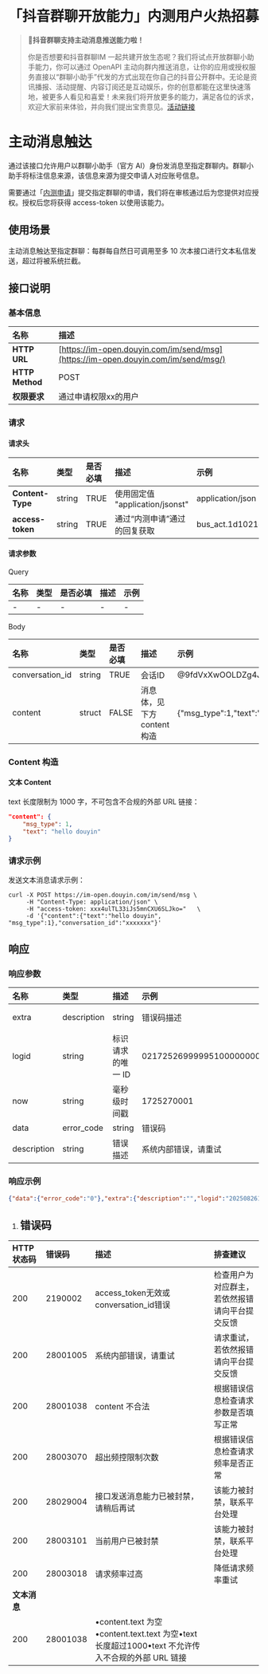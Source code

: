 # 「抖音群聊开放能力」内测用户火热招募

>  **🎺抖音群聊支持主动消息推送能力啦！**
>
> 你是否想要和抖音群聊IM  一起共建开放生态呢？我们将试点开放群聊小助手能力，你可以通过 OpenAPI 主动向群内推送消息，让你的应用或授权服务直接以“群聊小助手”代发的方式出现在你自己的抖音公开群中。无论是资讯播报、活动提醒、内容订阅还是互动娱乐，你的创意都能在这里快速落地，被更多人看见和喜爱！未来我们将开放更多的能力，满足各位的诉求，欢迎大家前来体验，并向我们提出宝贵意见。[活动链接](https://bytedance.larkoffice.com/docx/ZK5IdZalgoawkPxWkIuca5pPn8U)

# 主动消息触达

通过该接口允许用户以群聊小助手（官方 AI）身份发消息至指定群聊内。群聊小助手将标注信息来源，该信息来源为提交申请人对应账号信息。

需要通过「[内测申请](https://wj.toutiao.com/q/360631/38vmO229/965f/#/)」提交指定群聊的申请，我们将在审核通过后为您提供对应授权。授权后您将获得 access-token 以使用该能力。

## 使用场景

主动消息触达至指定群聊：每群每自然日可调用至多 10 次本接口进行文本私信发送，超过将被系统拦截。

## 接口说明

### 基本信息

| **名称**        | **描述**                                                     |
| :-------------- | :----------------------------------------------------------- |
| **HTTP URL**    | [https://im-open.douyin.com/im/send/msg](https://im-open.douyin.com/im/send/msg/) |
| **HTTP Method** | POST                                                         |
| **权限要求**    | 通过申请权限xx的用户                                         |

### 请求

#### 请求头

| **名称**         | **类型** | **是否必填** | **描述**                        | 示例                                                         |
| :--------------- | :------- | :----------- | :------------------------------ | :----------------------------------------------------------- |
| **Content-Type** | string   | TRUE         | 使用固定值 "application/jsonst" | application/json                                             |
| **access-token** | string   | TRUE         | 通过“内测申请”通过的回复获取    | bus_act.1d1021d2aee3d41fee2d2adfwdf56badMFZnrhFhfWotu3Ecuiuka27L56lr |

#### 请求参数

Query

| **名称** | **类型** | **是否必填** | **描述** | **示例** |
| :------- | :------- | :----------- | :------- | :------- |
| -        | -        | -            | -        | -        |

Body

| **名称**        | **类型** | **是否必填** | **描述**                    | **示例**                                                     |
| :-------------- | :------- | :----------- | :-------------------------- | :----------------------------------------------------------- |
| conversation_id | string   | TRUE         | 会话ID                      | @9fdVxXwOOLDZg4JyKuOM0+Qc7912foPP+BPpJ3qw2uLFARa/H760zdRmYqig357zEBqu7zZ/C7rfG4tqP82908PQ== |
| content         | struct   | FALSE        | 消息体，见下方 content 构造 | {"msg_type":1,"text":"文本消息"}                             |

### Content 构造

#### 文本 Content

text 长度限制为 1000 字，不可包含不合规的外部 URL 链接：

```JSON
"content": { 
    "msg_type": 1,
    "text": "hello douyin"
}
```

### 请求示例

发送文本消息请求示例：

```
curl -X POST https://im-open.douyin.com/im/send/msg \
     -H "Content-Type: application/json" \
     -H "access-token: xxx4ulTL33iJs5mnCXU6SLJko="   \
     -d '{"content":{"text":"hello douyin", "msg_type":1},"conversation_id":"xxxxxxx"}'
```

## 响应

### 响应参数

| **名称**    | **类型**    | **描述**          | **示例**                                              |                      |
| :---------- | :---------- | :---------------- | :---------------------------------------------------- | -------------------- |
| extra       | description | string            | 错误码描述                                            | 系统内部错误，请重试 |
| logid       | string      | 标识请求的唯一 ID | 02172526999995100000000000000000000ffff0a7aab6399e422 |                      |
| now         | string      | 毫秒级时间戳      | 1725270001                                            |                      |
| data        | error_code  | string            | 错误码                                                | 28001005             |
| description | string      | 错误描述          | 系统内部错误，请重试                                  |                      |

### 响应示例

```JSON
{"data":{"error_code":"0"},"extra":{"description":"","logid":"202508261809564DC76251A2CCA90A900","now":"1756202996200"}}
```

1. ## 错误码

| **HTTP 状态码** | **错误码** | **描述**                                                     | **排查建议**                                   |
| :-------------- | :--------- | :----------------------------------------------------------- | :--------------------------------------------- |
| 200             | 2190002    | access_token无效或conversation_id错误                        | 检查用户为对应群主，若依然报错请向平台提交反馈 |
| 200             | 28001005   | 系统内部错误，请重试                                         | 请求重试，若依然报错请向平台提交反馈           |
| 200             | 28001038   | content 不合法                                               | 根据错误信息检查请求参数是否填写正常           |
| 200             | 28003070   | 超出频控限制次数                                             | 根据错误信息检查请求频率是否正常               |
| 200             | 28029004   | 接口发送消息能力已被封禁，请稍后再试                         | 该能力被封禁，联系平台处理                     |
| 200             | 28003101   | 当前用户已被封禁                                             | 该能力被封禁，联系平台处理                     |
| 200             | 28003018   | 请求频率过高                                                 | 降低请求频率重试                               |
| **文本消息**    |            |                                                              |                                                |
| 200             | 28001038   | •content.text 为空•content.text.text 为空•text 长度超过1000•text 不允许传入不合规的外部 URL 链接 |                                                |
